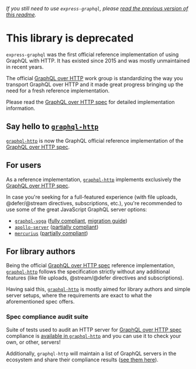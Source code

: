 _If you still need to use `express-graphql`, please [read the previous version of this readme](https://github.com/graphql/express-graphql/blob/8b6ffc65776aa40d9e03f554425a1dc14840b165/README.md)._

# This library is deprecated

`express-graphql` was the first official reference implementation of using GraphQL with HTTP. It has existed since 2015 and was mostly unmaintained in recent years.

The official [GraphQL over HTTP](https://github.com/graphql/graphql-over-http) work group is standardizing the way you transport GraphQL over HTTP and it made great progress bringing up the need for a fresh reference implementation.

Please read the [GraphQL over HTTP spec](https://graphql.github.io/graphql-over-http) for detailed implementation information.

## Say hello to [`graphql-http`](https://github.com/enisdenjo/graphql-http)

[`graphql-http`](https://github.com/enisdenjo/graphql-http) is now the GraphQL official reference implementation of the [GraphQL over HTTP spec](https://graphql.github.io/graphql-over-http).

## For users

As a reference implementation, [`graphql-http`](https://github.com/enisdenjo/graphql-http) implements exclusively the [GraphQL over HTTP spec](https://graphql.github.io/graphql-over-http/).

In case you're seeking for a full-featured experience (with file uploads, @defer/@stream directives, subscriptions, etc.), you're recommended to use some of the great JavaScript GraphQL server options:

- [`graphql-yoga`](https://www.the-guild.dev/graphql/yoga-server) ([fully compliant](https://github.com/enisdenjo/graphql-http/tree/master/implementations/graphql-yoga), [migration guide](https://www.the-guild.dev/graphql/yoga-server/v3/migration/migration-from-express-graphql))
- [`apollo-server`](https://www.apollographql.com/docs/apollo-server/) ([partially compliant](https://github.com/enisdenjo/graphql-http/tree/master/implementations/apollo-server))
- [`mercurius`](https://mercurius.dev/) ([partially compliant](https://github.com/enisdenjo/graphql-http/tree/master/implementations/mercurius))

## For library authors

Being the official [GraphQL over HTTP spec](https://graphql.github.io/graphql-over-http/) reference implementation, [`graphql-http`](https://github.com/enisdenjo/graphql-http) follows the specification strictly without any additional features (like file uploads, @stream/@defer directives and subscriptions).

Having said this, [`graphql-http`](https://github.com/enisdenjo/graphql-http) is mostly aimed for library authors and simple server setups, where the requirements are exact to what the aforementioned spec offers.

### Spec compliance audit suite

Suite of tests used to audit an HTTP server for [GraphQL over HTTP spec](https://graphql.github.io/graphql-over-http) compliance is [available in `graphql-http`](https://github.com/enisdenjo/graphql-http/blob/master/src/audits/server.ts) and you can use it to check your own, or other, servers!

Additionally, `graphql-http` will maintain a list of GraphQL servers in the ecosystem and share their compliance results ([see them here](https://github.com/enisdenjo/graphql-http/tree/master/implementations)).
